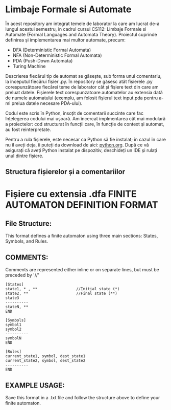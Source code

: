 # Limbaje Formale si Automate

În acest repository am integrat temele de laborator la care am lucrat de-a lungul acestui semestru, in cadrul cursul CS112: Limbaje Formale si Automate (Formal Languages and Automata Theory). Proiectul cuprinde definirea și implementarea mai multor automate, precum:
- DFA (Deterministic Formal Automata)
- NFA (Non-Deterministic Formal Automata)
- PDA (Push-Down Automata)
- Turing Machine
  
Descrierea fiecărui tip de automat se găsește, sub forma unui comentariu, la începutul fiecărui fișier .py. În repository se găsesc atât fișierele .py corespunzătoare fiecărei teme de laborator cât și fișiere text din care am preluat datele. Fișierele text corespunzatoare automatelor au extensia dată de numele automatului (exemplu, am folosit fișierul text input.pda pentru a-mi prelua datele necesare PDA-ului).

Codul este scris în Python, însoțit de comentarii succinte care fac înțelegerea codului mai ușoară. 
Am încercat implmentarea cât mai modulară a proiectelor: cod structurat în funcții care, în funcție de context și automat, au fost reinterpretate.

Pentru a rula fișierele, este necesar ca Python să fie instalat; în cazul în care nu îl aveți deja, îi puteți da download de aici: [python.org](https://www.python.org/downloads/).
După ce vă asigurați că aveți Python instalat pe dispozitiv, deschideți un IDE și rulați unul dintre fișiere.


## Structura fișierelor și a comentariilor
Fișiere cu extensia .dfa
FINITE AUTOMATON DEFINITION FORMAT
===================================

File Structure:
---------------
This format defines a finite automaton using three main sections:
States, Symbols, and Rules.

COMMENTS:
---------
Comments are represented either inline or on separate lines,
but must be preceded by '//'

    [States]
    state1, * , **                 //Initial state (*)
    state2, **                     //Final state (**)
    state3
    ----------
    stateN, **
    END

    [Symbols]
    symbol1
    symbol2
    ----------
    symbolN
    END

    [Rules]
    current_state1, symbol, dest_state1
    current_state2, symbol, dest_state2
    ----------
    END

EXAMPLE USAGE:
--------------
Save this format in a .txt file and follow the structure above
to define your finite automaton.

